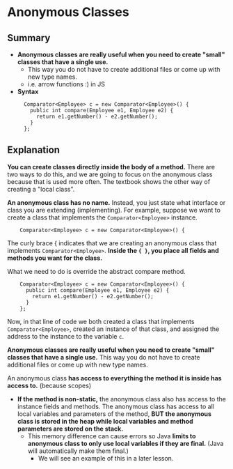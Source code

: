 # Anonymous Classes

## Summary
* __Anonymous classes are really useful when you need to create "small" classes that have a single use.__
  * This way you do not have to create additional files or come up with new type names.
  * i.e. arrow functions :) in JS
* __Syntax__
  ```
  	Comparator<Employee> c = new Comparator<Employee>() {
  	  public int compare(Employee e1, Employee e2) {
  	    return e1.getNumber() - e2.getNumber();
  	  }
  	};
  ```

## Explanation
__You can create classes directly inside the body of a method.__ There are two ways to do this, and we are going to focus on the anonymous class because that is used more often.
The textbook shows the other way of creating a "local class".

__An anonymous class has no name.__ Instead, you just state what interface or class you are extending (implementing).  For example, suppose we want to create a class that implements the `Comparator<Employee>` instance.
```
	Comparator<Employee> c = new Comparator<Employee>() {
```
The curly brace { indicates that we are creating an anonymous class that implements `Comparator<Employee>`. __Inside the `{ }`, you place all fields and methods you want for the class.__

What we need to do is override the abstract compare method.
```
	Comparator<Employee> c = new Comparator<Employee>() {
	  public int compare(Employee e1, Employee e2) {
	    return e1.getNumber() - e2.getNumber();
	  }
	};
```
Now, in that line of code we both created a class that implements `Comparator<Employee>`, created an instance of
that class, and assigned the address to the instance to the variable `c`.

__Anonymous classes are really useful when you need to create "small" classes that have a single use.__ This way you do not have to create additional files or come up with new type names.

An anonymous class __has access to everything the method it is inside has access to.__ (because scopes)
* __If the method is non-static,__ the anonymous class also has access to the instance fields and methods. The anonymous class has access to all local variables and parameters of the method, __BUT the anonymous class is stored in the heap while local variables and method parameters are stored on the stack.__
  * This memory difference can cause errors so Java __limits to anonymous class to only use local variables if they are final.__  (Java will automatically make them final.)
    * We will see an example of this in a later lesson.
